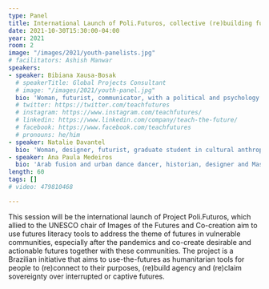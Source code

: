 ```yaml
---
type: Panel
title: International Launch of Poli.Futuros, collective (re)building futures in vulnerable communities after the pandemic
date: 2021-10-30T15:30:00-04:00
year: 2021
room: 2
image: "/images/2021/youth-panelists.jpg"
# facilitators: Ashish Manwar
speakers:
- speaker: Bibiana Xausa-Bosak
  # speakerTitle: Global Projects Consultant
  # image: "/images/2021/youth-panel.jpg"
  bio: 'Woman, futurist, communicator, with a political and psychology background from my grandparents. A real mixed bag of ethnicities, with native Brazilian, German, Hungarian, Italian, Portuguese and Spanish ancestry. A world citizen in love with the worlds cultures, creeds and peoples. I had to (re)construct my future many times, and as I write, my future is currently interrupted by a sudden job loss. Living my own version of the need to reconstruct personal futures.'
  # twitter: https://twitter.com/teachfutures
  # instagram: https://www.instagram.com/teachfutures/
  # linkedin: https://www.linkedin.com/company/teach-the-future/
  # facebook: https://www.facebook.com/teachfutures
  # pronouns: he/him
- speaker: Natalie Davantel
  bio: 'Woman, designer, futurist, graduate student in cultural anthropology. Paulistana who learned early on, with her grandmother, the passion for people, the power of collective connections and the belief that we can still rebuild the world. She discovered in the ability to imagine futures a tool to create resilience in the face of the need to constantly rebuild.'
- speaker: Ana Paula Medeiros
  bio: 'Arab fusion and urban dance dancer, historian, designer and Master in Technology and Society from UTFPR. Trainer, professor and researcher in the field of design & culture, her research covers topics related to future studies, Afrofuturism and its relations in the world of fashion and design, including gender, race and class relations. She is the coordinator of the Curly Pride March of Curitiba and the creator of the Decolonial Futurisms page.'
length: 60
tags: []
# video: 479810468

---
```


This session will be the international launch of Project Poli.Futuros, which allied to the UNESCO chair of Images of the Futures and Co-creation aim to use futures literacy tools to address the theme of futures in vulnerable communities, especially after the pandemics and co-create desirable and actionable futures together with these communities. The project is a Brazilian initiative that aims to use-the-futures as humanitarian tools for people to (re)connect to their purposes, (re)build agency and (re)claim sovereignty over interrupted or captive futures. 